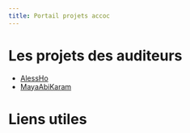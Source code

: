 ```yaml
---
title: Portail projets accoc
---
```


# Les projets des auditeurs

* [AlessHo](https://github.com/AlessHo/Accov_Projet_2017)
* [MayaAbiKaram](https://github.com/MayaAbiKaram/projet2017_ACCOV)

# Liens utiles

